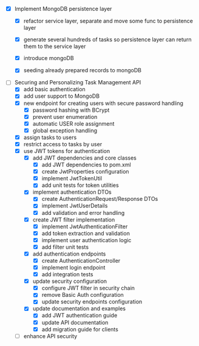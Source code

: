 - [x] Implement MongoDB persistence layer
  - [x] refactor service layer, separate and move some func to persistence layer
  - [x] generate several hundreds of tasks so persistence layer can return them to the service layer
  - [x] introduce mongoDB
  - [x] seeding already prepared records to mongoDB


- [ ] Securing and Personalizing Task Management API
    - [x] add basic authentication
    - [x] add user support to MongoDB
    - [x] new endpoint for creating users with secure password handling
        - [x] password hashing with BCrypt
        - [x] prevent user enumeration
        - [x] automatic USER role assignment
        - [x] global exception handling
    - [x] assign tasks to users
    - [x] restrict access to tasks by user
    - [x] use JWT tokens for authentication
        - [x] add JWT dependencies and core classes
            - [x] add JWT dependencies to pom.xml
            - [x] create JwtProperties configuration
            - [x] implement JwtTokenUtil
            - [x] add unit tests for token utilities
        - [x] implement authentication DTOs
            - [x] create AuthenticationRequest/Response DTOs
            - [x] implement JwtUserDetails
            - [x] add validation and error handling
        - [x] create JWT filter implementation
            - [x] implement JwtAuthenticationFilter
            - [x] add token extraction and validation
            - [x] implement user authentication logic
            - [x] add filter unit tests
        - [x] add authentication endpoints
            - [x] create AuthenticationController
            - [x] implement login endpoint
            - [x] add integration tests
        - [x] update security configuration
            - [x] configure JWT filter in security chain
            - [x] remove Basic Auth configuration
            - [x] update security endpoints configuration
        - [x] update documentation and examples
            - [x] add JWT authentication guide
            - [x] update API documentation
            - [x] add migration guide for clients
    - [ ] enhance API security